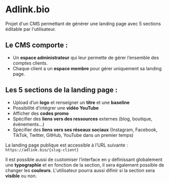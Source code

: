# Adlink.bio
Projet d'un CMS permettant de générer une landing page avec 5 sections éditable par l'utilisateur.

## Le CMS comporte :
- Un **espace administrateur** qui leur permette de gérer l’ensemble des comptes clients.
- Chaque client a un **espace membre** pour gérer uniquement sa landing page.

## Les 5 sections de la landing page :
- Upload d’un **logo** et renseigner un **titre** et une **baseline**
- Possibilité d’intégrer une **vidéo YouTube**
- Afficher des **codes promo**
- Spécifier des **liens vers des ressources** externes (blog, boutique, évènements…)
- Spécifier des **liens vers ses réseaux sociaux** (Instagram, Facebook, TikTok, Twitter, GitHub, YouTube dans un premier temps)

La landing page publique est accessible à l’URL suivante : `https://adlink.bio/{slug-client}`

Il est possible aussi de customiser l’interface en y définissant globalement une **typographie** et en fonction de la section, il sera également possible de changer les **couleurs**.
L'utilisateur pourra aussi difinir si la section sera **visible** ou non.
